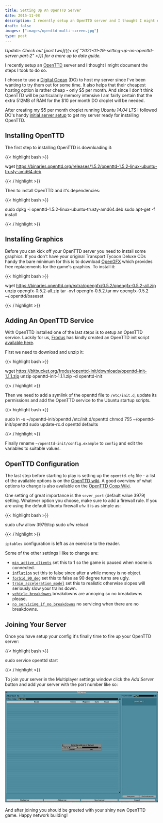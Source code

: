 ```yaml
---
title: Setting Up An OpenTTD Server
date: 2015-11-08
description: I recently setup an OpenTTD server and I thought I might document the steps I took to do so.
draft: false
images: ["images/openttd-multi-screen.jpg"]
type: post
---
```


_Update: Check out [part two]({{< ref "2021-01-29-setting-up-an-openttd-server-part-2" >}}) for a more up to date guide._

I recently setup an [OpenTTD](https://www.openttd.org/en/) server and I thought I might document the steps I took to do so.

I choose to use a [Digital Ocean](https://www.digitalocean.com/) (DO) to host my server since I've been wanting to try them out for some time. It also helps that their cheapest hosting option is rather cheap - only $5 per month. And since I don't think OpenTTD will be particularily memory intensive I am fairly certain that the extra 512MB of RAM for the $10 per month DO droplet will be needed.

After creating my $5 per month droplet running *Ubuntu 14.04 LTS* I followed DO's handy [initial server setup](https://www.digitalocean.com/community/tutorials/initial-server-setup-with-ubuntu-14-04) to get my server ready for installing OpenTTD.

## Installing OpenTTD

The first step to installing OpenTTD is downloading it:

{{< highlight bash >}}

wget https://binaries.openttd.org/releases/1.5.2/openttd-1.5.2-linux-ubuntu-trusty-amd64.deb

{{< / highlight >}}

Then to install OpenTTD and it's dependencies:

{{< highlight bash >}}

sudo dpkg -i openttd-1.5.2-linux-ubuntu-trusty-amd64.deb
sudo apt-get -f install

{{< / highlight >}}

## Installing Graphics

Before you can kick off your OpenTTD server you need to install some graphics. If you don't have your original Transport Tycoon Deluxe CDs handy the bare minimum for this is to download [OpenGFX](http://dev.openttdcoop.org/projects/opengfx) which provides free replacements for the game's graphics. To install it:

{{< highlight bash >}}

wget https://binaries.openttd.org/extra/opengfx/0.5.2/opengfx-0.5.2-all.zip
unzip opengfx-0.5.2-all.zip
tar -xvf opengfx-0.5.2.tar
mv opengfx-0.5.2 ~/.openttd/baseset

{{< / highlight >}}

## Adding An OpenTTD Service

With OpenTTD installed one of the last steps is to setup an OpenTTD service. Luckily for us, [Frodus](https://bitbucket.org/frodus/) has kindly created an OpenTTD init script [available here](https://bitbucket.org/frodus/openttd-init/wiki/Home).

First we need to download and unzip it:

{{< highlight bash >}}

wget https://bitbucket.org/frodus/openttd-init/downloads/openttd-init-1.1.1.zip
unzip openttd-init-1.1.1.zip -d openttd-init

{{< / highlight >}}

Then we need to add a symlink of the openttd file to `/etc/init.d`, update its permissions and add the OpenTTD service to the Ubuntu startup scripts.

{{< highlight bash >}}

sudo ln -s ~/openttd-init/openttd /etc/init.d/openttd
chmod 755  ~/openttd-init/openttd
sudo update-rc.d openttd defaults

{{< / highlight >}}

Finally rename `~/openttd-init/config.example` to `config` and edit the variables to suitable values.

## OpenTTD Configuration

The last step before starting to play is setting up the `openttd.cfg` file - a list of the available options is on the [OpenTTD wiki](https://wiki.openttd.org/Openttd.cfg). A good overview of what options to change is also available on the [OpenTTD Coop Wiki](https://wiki.openttdcoop.org/Map_Preparation).

One setting of great importance is the `sever_port` (default value 3979) setting. Whatever option you choose, make sure to add a firewall rule. If you are using the default Ubuntu firewall `ufw` it is as simple as:

{{< highlight bash >}}

sudo ufw allow 3979/tcp
sudo ufw reload

{{< / highlight >}}

`iptables` configuration is left as an exercise to the reader.

Some of the other settings I like to change are:

- [`min_active_clients`](https://wiki.openttd.org/Min_active_clients) set this to 1 so the game is paused when noone is connected.
- [`inflation`](https://wiki.openttd.org/Inflation) set this to false since after a while money is no object.
- [`forbid_90_deg`](https://wiki.openttd.org/Forbid_90_deg) set this to false as 90 degree turns are ugly.
- [`train_acceleration_model`](https://wiki.openttd.org/Train_acceleration_model) set this to realistic otherwise slopes will seriously slow your trains down.
- [`vehicle_breakdowns`](https://wiki.openttd.org/Vehicle_breakdowns) breakdowns are annoying so no breakdowns please.
- [`no_servicing_if_no_breakdowns`](https://wiki.openttd.org/No_servicing_if_no_breakdowns) no servicing when there are no breakdowns.

## Joining Your Server

Once you have setup your config it's finally time to fire up your OpenTTD server:

{{< highlight bash >}}

sudo service openttd start

{{< / highlight >}}

To join your server in the Multiplayer settings window click the *Add Server* button and add your server with the port number like so:

<img class="post-img" src="/images/openttd-multi-screen.jpg" alt="OpenTTD multiplayer settings window" title="OpenTTD multiplayer settings window"/>

And after joining you should be greeted with your shiny new OpenTTD game. Happy network building!
